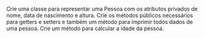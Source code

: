 Crie uma classe para representar uma Pessoa com os atributos privados de nome,
data de nascimento e altura. Crie os métodos públicos necessários para getters e
setters e também um método para imprimir todos dados de uma pessoa. Crie um
método para calcular a idade da pessoa.